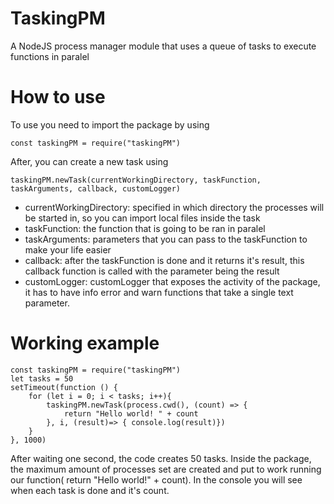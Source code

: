 # TaskingPM
A NodeJS process manager module that uses a queue of  tasks to execute functions in paralel

# How to use
To use you need to import the package by using
```
const taskingPM = require("taskingPM")
```

After, you can create a new task using
```
taskingPM.newTask(currentWorkingDirectory, taskFunction, taskArguments, callback, customLogger)
```
  - currentWorkingDirectory: specified in which directory the processes will be started in, so you can import local files inside the task
  - taskFunction: the function that is going to be ran in paralel
  - taskArguments: parameters that you can pass to the taskFunction to make your life easier
  - callback: after the taskFunction is done and it returns it's result, this callback function is called with the parameter being the result
  - customLogger: customLogger that exposes the activity of the package, it has to have info error and warn functions that take a single text parameter.

# Working example
```
const taskingPM = require("taskingPM")
let tasks = 50
setTimeout(function () {
    for (let i = 0; i < tasks; i++){
        taskingPM.newTask(process.cwd(), (count) => {
            return "Hello world! " + count
        }, i, (result)=> { console.log(result)})
    }
}, 1000)
```
After waiting one second, the code creates 50 tasks.
Inside the package, the maximum amount of processes set are created and put to work running our function( return "Hello world!" + count).
In the console you will see when each task is done and it's count.
